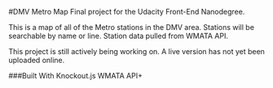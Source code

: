 #DMV Metro Map
Final project for the Udacity Front-End Nanodegree. 

This is a map of all of the Metro stations in the DMV area. Stations will be searchable by name or line. Station data pulled from WMATA API.

This project is still actively being working on. A live version has not yet been uploaded online.

###Built With
Knockout.js
WMATA API+ 